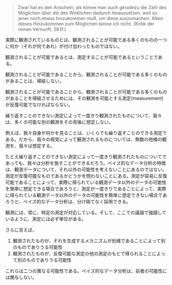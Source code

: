 > Zwar hat es den Anschein, als könne man auch geradezu die Zahl des Möglichen über die des Wirklichen dadurch hinaussetzen, weil zu jener noch etwas hinzukommen muß, um diese auszumachen. Allein dieses Hinzukommen zum Möglichen kenne ich nicht. (Kritik der reinen Vernunft, 283f.)

実際に観測されているものとは、観測されることが可能である多くのものの一つに何か（それが何であれ）が付け加わったものではない。

観測されることが可能であるとは、測定することが可能であるということである。

観測されることが可能であることから、観測されることが可能である多くのものがあることは、帰結しない。

観測されることが可能であることから、観測されることが可能である多くのものがあることを帰結させるためには、その観測を可能とする測定(measurement)が反復可能でなければならない。

繰り返すことのできない測定によって一度きり観測されたものについて、我々は、多くの可能な別の観測をその背後に想定しない。

例えば、我々自身が何かを見ることは、いくらでも繰り返すことのできる測定である。だから、我々の視覚によって観測されるものについては、無数の他様の観測を、我々は想定する。

たとえ繰り返すことのできない測定によって一度きり観測されたものについてであっても、我々は分析を施すことができるだろう。ベイズ的なデータ分析の特徴は、観測データについて、それ以外の可能性を考えないことにあるのではない。測定が反復可能なものであるかどうかを問わないことにある。測定が容易に反復可能であることによって、実際に得られている観測データ以外のデータの可能性を簡単に想定できる場合であろうと、測定が一度きりであることによって、実際に得られている観測データ以外のデータの可能性を簡単に想定できない場合であろうと、ベイズ的なデータ分析は、分け隔てなく採用できる。

観測には、常に、特定の測定が対応している。そして、ここでの議論で強調しているように、測定には必ず単位がある。

さらに言えば、
1. 観測されたものが、それを生成するメカニズムが別様であることによって別のものでありうる可能性
2. 観測されたものが、反復可能な測定の他の測定のもとで得られることによって別のものでありうる可能性

これらは二つの異なる可能性である。ベイズ的なデータ分析は、前者の可能性には関与しない。
